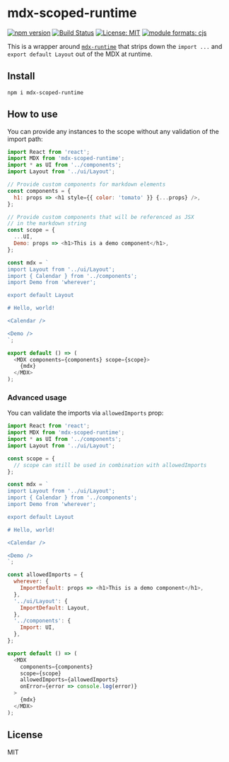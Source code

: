 # mdx-scoped-runtime

[![npm version][version-badge]][version]
[![Build Status][build-badge]][build]
[![License: MIT][license-badge]][license]
[![module formats: cjs][module-formats-badge]][unpkg-bundle]

This is a wrapper around [`mdx-runtime`][mdx-runtime] that strips down the `import ...`
and `export default Layout` out of the MDX at runtime.

## Install

```shell
npm i mdx-scoped-runtime
```

## How to use

You can provide any instances to the scope without any validation of the import path:

```js
import React from 'react';
import MDX from 'mdx-scoped-runtime';
import * as UI from '../components';
import Layout from '../ui/Layout';

// Provide custom components for markdown elements
const components = {
  h1: props => <h1 style={{ color: 'tomato' }} {...props} />,
};

// Provide custom components that will be referenced as JSX
// in the markdown string
const scope = {
  ...UI,
  Demo: props => <h1>This is a demo component</h1>,
};

const mdx = `
import Layout from '../ui/Layout';
import { Calendar } from '../components';
import Demo from 'wherever';

export default Layout

# Hello, world!

<Calendar />

<Demo />
`;

export default () => (
  <MDX components={components} scope={scope}>
    {mdx}
  </MDX>
);
```

### Advanced usage

You can validate the imports via `allowedImports` prop:

```js
import React from 'react';
import MDX from 'mdx-scoped-runtime';
import * as UI from '../components';
import Layout from '../ui/Layout';

const scope = {
  // scope can still be used in combination with allowedImports
};

const mdx = `
import Layout from '../ui/Layout';
import { Calendar } from '../components';
import Demo from 'wherever';

export default Layout

# Hello, world!

<Calendar />

<Demo />
`;

const allowedImports = {
  wherever: {
    ImportDefault: props => <h1>This is a demo component</h1>,
  },
  '../ui/Layout': {
    ImportDefault: Layout,
  },
  '../components': {
    Import: UI,
  },
};

export default () => (
  <MDX
    components={components}
    scope={scope}
    allowedImports={allowedImports}
    onError={error => console.log(error)}
  >
    {mdx}
  </MDX>
);
```

## License

MIT

[version-badge]: https://badge.fury.io/js/mdx-scoped-runtime.svg
[version]: https://www.npmjs.com/package/mdx-scoped-runtime
[build-badge]: https://travis-ci.org/buz-zard/gatsby-mdx.svg?branch=master
[build]: https://travis-ci.org/buz-zard/gatsby-mdx
[license-badge]: https://img.shields.io/badge/License-MIT-yellow.svg
[license]: https://opensource.org/licenses/MIT
[mdx-runtime]: https://www.npmjs.com/package/@mdx-js/runtime
[module-formats-badge]: https://img.shields.io/badge/module%20formats-cjs-green.svg
[unpkg-bundle]: https://unpkg.com/mdx-scoped-runtime/
